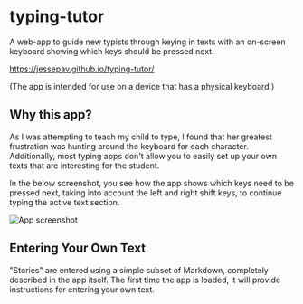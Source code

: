 # typing-tutor

A web-app to guide new typists through keying in texts with an on-screen
keyboard showing which keys should be pressed next.

https://jessepav.github.io/typing-tutor/

(The app is intended for use on a device that has a physical keyboard.)

## Why this app?

As I was attempting to teach my child to type, I found that her greatest
frustration was hunting around the keyboard for each character. Additionally,
most typing apps don't allow you to easily set up your own texts that are
interesting for the student.

In the below screenshot, you see how the app shows which keys need to be pressed
next, taking into account the left and right shift keys, to continue typing the
active text section.

![App screenshot](https://github.com/jessepav/typing-tutor/blob/master/doc/typing-tutor-screenshot.png)

## Entering Your Own Text

"Stories" are entered using a simple subset of Markdown, completely described in
the app itself. The first time the app is loaded, it will provide instructions
for entering your own text.
